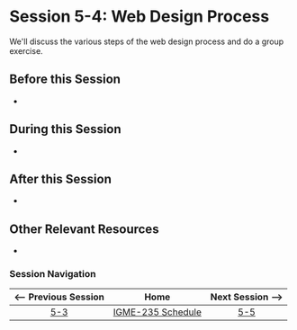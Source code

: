 # Session 5-4: Web Design Process

We'll discuss the various steps of the web design process and do a group exercise.

## Before this Session
- 

## During this Session
- 

## After this Session
- 

## Other Relevant Resources
- 

### Session Navigation

| <-- Previous Session |               Home                  | Next Session --> |
|:--------------------:|:-----------------------------------:|:----------------:|
|  [5-3](5-3.md)       | [IGME-235 Schedule](../schedule.md) |   [5-5](5-5.md)  |
